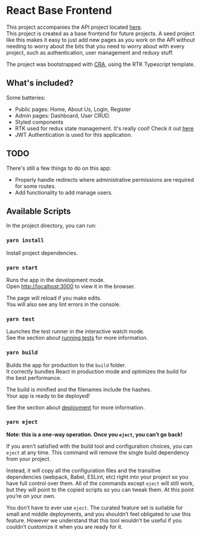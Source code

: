 # React Base Frontend
This project accompanies the API project located [here](https://github.com/jayps/base-backend-drf).  
This project is created as a base frontend for future projects. A seed project like this makes it easy to just add new pages as you work on the API without needing to worry about the bits that you need to worry about with every project, such as authentication, user management and reduxy stuff.  

The project was bootstrapped with [CRA](https://reactjs.org/docs/create-a-new-react-app.html), using the RTK Typescript template.

## What's included?
Some batteries:
- Public pages: Home, About Us, Login, Register
- Admin pages: Dashboard, User CRUD.
- Styled components
- RTK used for redux state management. It's really cool! Check it out [here](https://redux-toolkit.js.org/)
- JWT Authentication is used for this application.

## TODO
There's still a few things to do on this app:
- Properly handle redirects where administrative permissions are required for some routes.
- Add functionality to add manage users.

## Available Scripts

In the project directory, you can run:

### `yarn install`

Install project dependencies.

### `yarn start`

Runs the app in the development mode.<br />
Open [http://localhost:3000](http://localhost:3000) to view it in the browser.

The page will reload if you make edits.<br />
You will also see any lint errors in the console.

### `yarn test`

Launches the test runner in the interactive watch mode.<br />
See the section about [running tests](https://facebook.github.io/create-react-app/docs/running-tests) for more information.

### `yarn build`

Builds the app for production to the `build` folder.<br />
It correctly bundles React in production mode and optimizes the build for the best performance.

The build is minified and the filenames include the hashes.<br />
Your app is ready to be deployed!

See the section about [deployment](https://facebook.github.io/create-react-app/docs/deployment) for more information.

### `yarn eject`

**Note: this is a one-way operation. Once you `eject`, you can’t go back!**

If you aren’t satisfied with the build tool and configuration choices, you can `eject` at any time. This command will remove the single build dependency from your project.

Instead, it will copy all the configuration files and the transitive dependencies (webpack, Babel, ESLint, etc) right into your project so you have full control over them. All of the commands except `eject` will still work, but they will point to the copied scripts so you can tweak them. At this point you’re on your own.

You don’t have to ever use `eject`. The curated feature set is suitable for small and middle deployments, and you shouldn’t feel obligated to use this feature. However we understand that this tool wouldn’t be useful if you couldn’t customize it when you are ready for it.